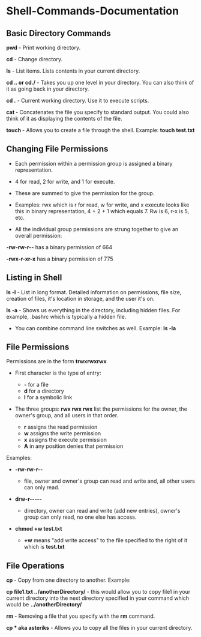 # Shell-Commands-Documentation

## Basic Directory Commands

**pwd** - Print working directory.

**cd** - Change directory.

**ls** - List items. Lists contents in your current directory.

**cd .. or cd./** - Takes you up one level in your directory. You can also think of it as going back in your directory.

**cd .** - Current working directory. Use it to execute scripts.

**cat <filename>** - Concatenates the file you specify to standard output. You could also think of it as displaying the contents of the file.

**touch <filename>** - Allows you to create a file through the shell. Example: **touch test.txt**

## Changing File Permissions

* Each permission within a permission group is assigned a binary representation.

* 4 for read, 2 for write, and 1 for execute.

* These are summed to give the permission for the group.

* Examples: rwx which is r for read, w for write, and x execute looks like this in binary representation, 4 + 2 + 1 which equals 7. Rw is 6, r-x is 5, etc.

* All the individual group permissions are strung together to give an overall permission:

**-rw-rw-r--** has a binary permission of 664

**-rwx-r-xr-x** has a binary permission of 775

## Listing in Shell

**ls -l** - List in long format. Detailed information on permissions, file size, creation of files, it's location in storage, and the user it's on.

**ls -a** - Shows us everything in the directory, including hidden files. For example, .bashrc which is typically a hidden file.

* You can combine command line switches as well. Example: **ls -la**

## File Permissions

Permissions are in the form **trwxrwxrwx**

* First character is the type of entry:
  * **-** for a file
  * **d** for a directory
  * **l** for a symbolic link

* The three groups: **rwx rwx rwx** list the permissions for the owner, the owner's group, and all users in that order.
  * **r** assigns the read permission
  * **w** assigns the write permission
  * **x** assigns the execute permission
  * **A** in any position denies that permission

Examples:

* **-rw-rw-r--**

  * file, owner and owner's group can read and write and, all other users can only read.   

* **drw-r-----**

    * directory, owner can read and write (add new entries), owner's group can only read, no one else has access.

* **chmod +w test.txt**

    * **+w** means "add write access" to the file specified to the right of it which is **test.txt**

## File Operations

**cp <filename>** - Copy from one directory to another. Example:

**cp file1.txt ../anotherDirectory/** - this would allow you to copy file1 in your current directory into the next directory specified in your command which would be **../anotherDirectory/**

**rm <filename>** - Removing a file that you specify with the **rm** command.

**cp * aka asteriks** - Allows you to copy all the files in your current directory.
